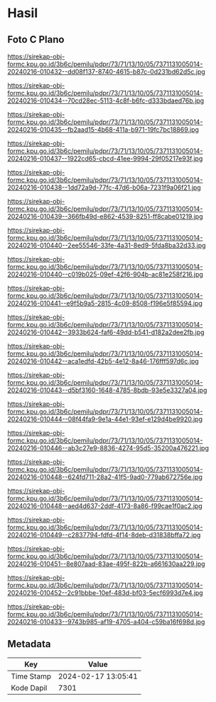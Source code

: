 # Hasil

## Foto C Plano

https://sirekap-obj-formc.kpu.go.id/3b6c/pemilu/pdpr/73/71/13/10/05/7371131005014-20240216-010432--dd08f137-8740-4615-b87c-0d231bd62d5c.jpg

https://sirekap-obj-formc.kpu.go.id/3b6c/pemilu/pdpr/73/71/13/10/05/7371131005014-20240216-010434--70cd28ec-5113-4c8f-b6fc-d333bdaed76b.jpg

https://sirekap-obj-formc.kpu.go.id/3b6c/pemilu/pdpr/73/71/13/10/05/7371131005014-20240216-010435--fb2aad15-4b68-411a-b971-19fc7bc18869.jpg

https://sirekap-obj-formc.kpu.go.id/3b6c/pemilu/pdpr/73/71/13/10/05/7371131005014-20240216-010437--1922cd65-cbcd-41ee-9994-29f05217e93f.jpg

https://sirekap-obj-formc.kpu.go.id/3b6c/pemilu/pdpr/73/71/13/10/05/7371131005014-20240216-010438--1dd72a9d-77fc-47d6-b06a-7231f9a06f21.jpg

https://sirekap-obj-formc.kpu.go.id/3b6c/pemilu/pdpr/73/71/13/10/05/7371131005014-20240216-010439--366fb49d-e862-4539-8251-ff8cabe01219.jpg

https://sirekap-obj-formc.kpu.go.id/3b6c/pemilu/pdpr/73/71/13/10/05/7371131005014-20240216-010440--2ee55546-33fe-4a31-8ed9-5fda8ba32d33.jpg

https://sirekap-obj-formc.kpu.go.id/3b6c/pemilu/pdpr/73/71/13/10/05/7371131005014-20240216-010440--c019b025-09ef-42f6-904b-ac81e258f216.jpg

https://sirekap-obj-formc.kpu.go.id/3b6c/pemilu/pdpr/73/71/13/10/05/7371131005014-20240216-010441--e9f5b9a5-2815-4c09-8508-f196e5f85594.jpg

https://sirekap-obj-formc.kpu.go.id/3b6c/pemilu/pdpr/73/71/13/10/05/7371131005014-20240216-010442--3933b624-faf6-49dd-b541-d182a2dee2fb.jpg

https://sirekap-obj-formc.kpu.go.id/3b6c/pemilu/pdpr/73/71/13/10/05/7371131005014-20240216-010442--aca1edfd-42b5-4e12-8a46-176fff597d6c.jpg

https://sirekap-obj-formc.kpu.go.id/3b6c/pemilu/pdpr/73/71/13/10/05/7371131005014-20240216-010443--d5bf3160-1648-4785-8bdb-93e5e3327a04.jpg

https://sirekap-obj-formc.kpu.go.id/3b6c/pemilu/pdpr/73/71/13/10/05/7371131005014-20240216-010444--08f44fa9-9e1a-44e1-93ef-e129d4be9920.jpg

https://sirekap-obj-formc.kpu.go.id/3b6c/pemilu/pdpr/73/71/13/10/05/7371131005014-20240216-010446--ab3c27e9-8836-4274-95d5-35200a476221.jpg

https://sirekap-obj-formc.kpu.go.id/3b6c/pemilu/pdpr/73/71/13/10/05/7371131005014-20240216-010448--624fd711-28a2-41f5-9ad0-779ab672756e.jpg

https://sirekap-obj-formc.kpu.go.id/3b6c/pemilu/pdpr/73/71/13/10/05/7371131005014-20240216-010448--aed4d637-2ddf-4173-8a86-f99cae1f0ac2.jpg

https://sirekap-obj-formc.kpu.go.id/3b6c/pemilu/pdpr/73/71/13/10/05/7371131005014-20240216-010449--c2837794-fdfd-4f14-8deb-d31838bffa72.jpg

https://sirekap-obj-formc.kpu.go.id/3b6c/pemilu/pdpr/73/71/13/10/05/7371131005014-20240216-010451--8e807aad-83ae-495f-822b-a661630aa229.jpg

https://sirekap-obj-formc.kpu.go.id/3b6c/pemilu/pdpr/73/71/13/10/05/7371131005014-20240216-010452--2c91bbbe-10ef-483d-bf03-5ecf6993d7e4.jpg

https://sirekap-obj-formc.kpu.go.id/3b6c/pemilu/pdpr/73/71/13/10/05/7371131005014-20240216-010433--9743b985-af19-4705-a404-c59ba16f698d.jpg


## Metadata

| Key        | Value               |
| ---------- | ------------------- |
| Time Stamp | 2024-02-17 13:05:41 |
| Kode Dapil | 7301                |



